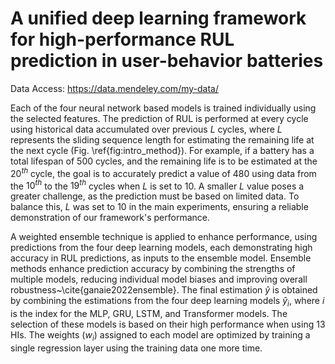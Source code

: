 # A unified deep learning framework for high-performance RUL prediction in user-behavior batteries

Data Access: https://data.mendeley.com/my-data/

Each of the four neural network based models is trained individually using the selected features. The prediction of RUL is performed at every cycle using historical data accumulated over previous $L$ cycles, where $L$ represents the sliding sequence length for estimating the remaining life at the next cycle (Fig. \ref{fig:intro_method}). For example, if a battery has a total lifespan of 500 cycles, and the remaining life is to be estimated at the $20^{th}$ cycle, the goal is to accurately predict a value of 480 using data from the $10^{th}$ to the $19^{th}$ cycles when $L$ is set to 10. A smaller $L$ value poses a greater challenge, as the prediction must be based on limited data. To balance this, $L$ was set to 10 in the main experiments, ensuring a reliable demonstration of our framework's performance.

A weighted ensemble technique is applied to enhance performance, using predictions from the four deep learning models, each demonstrating high accuracy in RUL predictions, as inputs to the ensemble model. Ensemble methods enhance prediction accuracy by combining the strengths of multiple models, reducing individual model biases and improving overall robustness~\cite{ganaie2022ensemble}. The final estimation $\hat{y}$ is obtained by combining the estimations from the four deep learning models $\hat{y}_i$, where $i$ is the index for the MLP, GRU, LSTM, and Transformer models. The selection of these models is based on their high performance when using 13 HIs. The weights ($w_i$) assigned to each model are optimized by training a single regression layer using the training data one more time.
